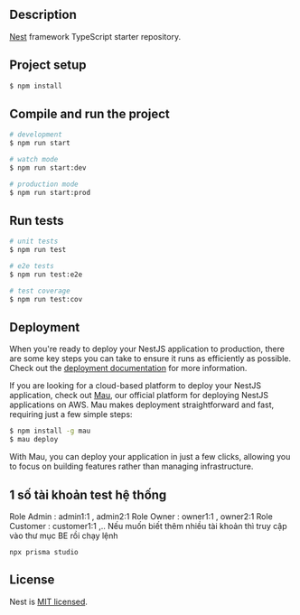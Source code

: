 ## Description

[Nest](https://github.com/nestjs/nest) framework TypeScript starter repository.

## Project setup

```bash
$ npm install
```

## Compile and run the project

```bash
# development
$ npm run start

# watch mode
$ npm run start:dev

# production mode
$ npm run start:prod
```

## Run tests

```bash
# unit tests
$ npm run test

# e2e tests
$ npm run test:e2e

# test coverage
$ npm run test:cov
```

## Deployment

When you're ready to deploy your NestJS application to production, there are some key steps you can take to ensure it runs as efficiently as possible. Check out the [deployment documentation](https://docs.nestjs.com/deployment) for more information.

If you are looking for a cloud-based platform to deploy your NestJS application, check out [Mau](https://mau.nestjs.com), our official platform for deploying NestJS applications on AWS. Mau makes deployment straightforward and fast, requiring just a few simple steps:

```bash
$ npm install -g mau
$ mau deploy
```

With Mau, you can deploy your application in just a few clicks, allowing you to focus on building features rather than managing infrastructure.

## 1 số tài khoản test hệ thống
Role Admin : admin1:1 , admin2:1
Role Owner : owner1:1 , owner2:1
Role Customer : customer1:1 ,..
Nếu muốn biết thêm nhiều tài khoản thì truy cập vào thư mục BE rồi chạy lệnh
```
npx prisma studio
```
## License

Nest is [MIT licensed](https://github.com/nestjs/nest/blob/master/LICENSE).
